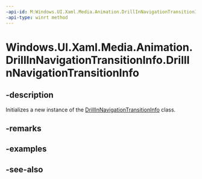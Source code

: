 ```yaml
---
-api-id: M:Windows.UI.Xaml.Media.Animation.DrillInNavigationTransitionInfo.#ctor
-api-type: winrt method
---
```


<!-- Method syntax
public DrillInNavigationTransitionInfo()
-->

# Windows.UI.Xaml.Media.Animation.DrillInNavigationTransitionInfo.DrillInNavigationTransitionInfo

## -description
Initializes a new instance of the [DrillInNavigationTransitionInfo](drillinnavigationtransitioninfo.md) class.


## -remarks

## -examples

## -see-also
